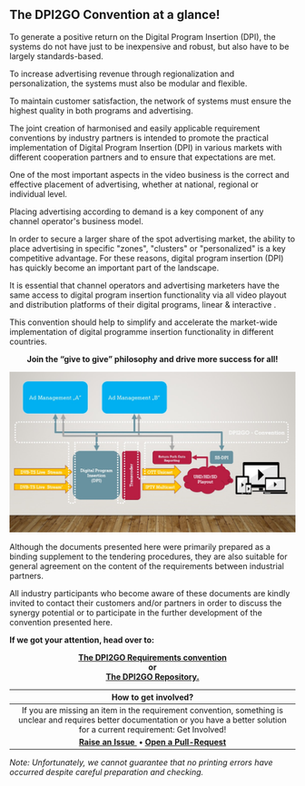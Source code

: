 ## The DPI2GO Convention at a glance! 

To generate a positive return on the Digital Program Insertion (DPI), the systems do not have just to be inexpensive and robust, but also have to be largely standards-based.

To increase advertising revenue through regionalization and personalization, the systems must also be modular and flexible. 

To maintain customer satisfaction, the network of systems must ensure the highest quality in both programs and advertising.

The joint creation of harmonised and easily applicable requirement conventions by industry partners is intended to promote the practical implementation of Digital Program Insertion (DPI) in various markets with different cooperation partners and to ensure that expectations are met.

One of the most important aspects in the video business is the correct and effective placement of advertising, whether at national, regional or individual level. 

Placing advertising according to demand is a key component of any channel operator's business model. 

In order to secure a larger share of the spot advertising market, the ability to place advertising in specific "zones", "clusters" or "personalized" is a key competitive advantage. For these reasons, digital program insertion (DPI) has quickly become an important part of the landscape. 

It is essential that channel operators and advertising marketers have the same access to digital program insertion functionality via all video playout and distribution platforms of their digital programs, linear & interactive . 

This convention should help to simplify and accelerate the market-wide implementation of digital programme insertion functionality in different countries. 

<p align="center"> <b>Join the “give to give” philosophy and drive more success for all!</b><br> </p>

![DPI Landscape](DPI2GO-Overview.jpg)

Although the documents presented here were primarily prepared as a binding supplement to the tendering procedures, they are also suitable for general agreement on the content of the requirements between industrial partners.

All industry participants who become aware of these documents are kindly invited to contact their customers and/or partners in order to discuss the synergy potential or to participate in the further development of the convention presented here.

**If we got your attention, head over to:** 
<p align="center">
  <b><a href="https://github.com/dpi2go/dpi2go.github.io/blob/master/DPI2GO%20Requirements%20Convention.md">The DPI2GO Requirements convention</a></b><br>
  <b>or</b><br>
  <b><a href="https://github.com/dpi2go/dpi2go.github.io">The DPI2GO Repository.</a></b><br>
</p>

|                     How to get involved?                     |
| :----------------------------------------------------------: |
| If you are missing an item in the requirement convention, something is unclear and requires better documentation or you have a better solution for a current requirement: Get Involved! |
| **<a href='https://github.com/dpi2go/dpi2go.github.io/issues' class='btn btn-primary'>Raise an Issue </a> • <a href='https://github.com/dpi2go/dpi2go.github.io/pulls' class='btn btn-primary'>Open a Pull-Request</a>** |

_Note: Unfortunately, we cannot guarantee that no printing errors have occurred despite careful preparation and checking._


